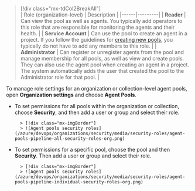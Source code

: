 > [!div class="mx-tdCol2BreakAll"]  
> | Role (organization-level) | Description |
> |------|---------|
> | **Reader** | Can view the pool as well as agents. You typically add operators to this role that are responsible for monitoring the agents and their health. |
> | **Service Account** | Can use the pool to create an agent in a project. If you follow the guidelines for [creating new pools](/azure/devops/pipelines/agents/pools-queues), you typically do not have to add any members to this role. |
> | **Administrator** | Can register or unregister agents from the pool and manage membership for all pools, as well as view and create pools. They can also use the agent pool when creating an agent in a project. The system automatically adds the user that created the pool to the Administrator role for that pool. |

To manage role settings for an organization or collection-level agent pools, open **Organization settings** and choose **Agent Pools**.

- To set permissions for all pools within the organization or collection, choose **Security**, and then add a user or group and select their role.

      	> [!div class="mx-imgBorder"]
      	> ![Agent pools security roles](/azure/devops/organizations/security/media/security-roles/agent-pools-pipeline-all-security-roles-org.png)

- To set permissions for a specific pool, choose the pool and then **Security**. Then add a user or group and select their role.

      	> [!div class="mx-imgBorder"]
      	> ![Agent pools security roles](/azure/devops/organizations/security/media/security-roles/agent-pools-pipeline-individual-security-roles-org.png)
